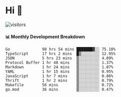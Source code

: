 # Hi 👋
 
![visitors](https://visitor-badge.glitch.me/badge?page_id=sorcererxw.sorcererx)

#### 📊 Monthly Development Breakdown

<!--START_SECTION:waka-->
```text
Go              98 hrs 54 mins ███████▓░░ 75.10%
TypeScript      17 hrs 2 mins  █▒░░░░░░░░ 12.95%
JSON            5 hrs 23 mins  ▒░░░░░░░░░ 4.09%
Protocol Buffer 1 hr 48 mins   ▒░░░░░░░░░ 1.37%
Markdown        1 hr 24 mins   ▒░░░░░░░░░ 1.07%
YAML            1 hr 15 mins   ▒░░░░░░░░░ 0.95%
JavaScript      1 hr 7 mins    ▒░░░░░░░░░ 0.86%
Thrift          1 hr 2 mins    ▒░░░░░░░░░ 0.79%
Makefile        56 mins        ▒░░░░░░░░░ 0.72%
go.mod          36 mins        ▒░░░░░░░░░ 0.47%
```
<!--END_SECTION:waka-->
